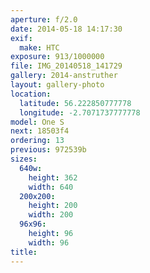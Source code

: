 ```yaml
---
aperture: f/2.0
date: 2014-05-18 14:17:30
exif:
  make: HTC
exposure: 913/1000000
file: IMG_20140518_141729
gallery: 2014-anstruther
layout: gallery-photo
location:
  latitude: 56.222850777778
  longitude: -2.7071737777778
model: One S
next: 18503f4
ordering: 13
previous: 972539b
sizes:
  640w:
    height: 362
    width: 640
  200x200:
    height: 200
    width: 200
  96x96:
    height: 96
    width: 96
title: 
---
```

